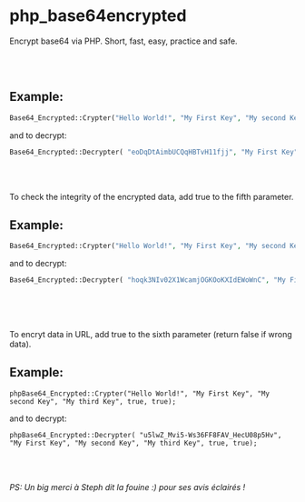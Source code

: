 # php_base64encrypted
Encrypt base64 via PHP. Short, fast, easy, practice and safe.

<br><br>

## Example: 

```php
Base64_Encrypted::Crypter("Hello World!", "My First Key", "My second Key", "My third Key");`
``` 
 and to decrypt:

```php
Base64_Encrypted::Decrypter( "eoDqDtAimbUCQqHBTvH11fjj", "My First Key", "My second Key", "My third Key");
```

<br><br>
 
 To check the integrity of the encrypted data, add true to the fifth parameter.
 
## Example:
 
```php
Base64_Encrypted::Crypter("Hello World!", "My First Key", "My second Key", "My third Key", true);
```
and to decrypt:

```php
Base64_Encrypted::Decrypter( "hoqk3NIv02X1WcamjOGKOoKXIdEWoWnC", "My First Key", "My second Key", "My third Key", true);
```

<br><br>  

To encryt data in URL, add true to the sixth parameter (return false if wrong data).

## Example:

```
phpBase64_Encrypted::Crypter("Hello World!", "My First Key", "My second Key", "My third Key", true, true);
```
and to decrypt:

```
phpBase64_Encrypted::Decrypter( "u5lwZ_Mvi5-Ws36FF8FAV_HecU08p5Hv", "My First Key", "My second Key", "My third Key", true, true);
```




<br><br>



*PS: Un big merci à Steph dit la fouine :) pour ses avis éclairés !*
